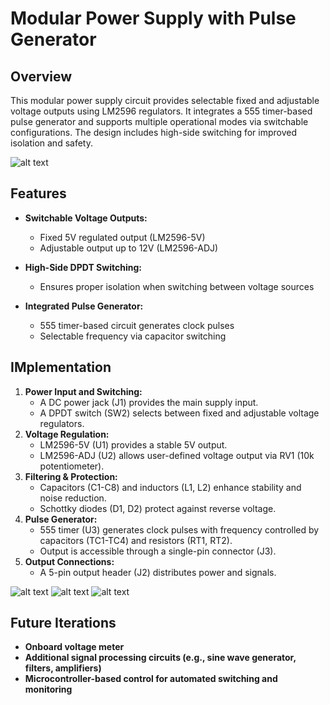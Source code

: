 # Modular Power Supply with Pulse Generator

## Overview
This modular power supply circuit provides selectable fixed and adjustable voltage outputs using LM2596 regulators. It integrates a 555 timer-based pulse generator and supports multiple operational modes via switchable configurations. The design includes high-side switching for improved isolation and safety.

![alt text](https://github.com/ashish-h1080/modular-psu/blob/main/img/sch.png)

## Features
- **Switchable Voltage Outputs:**
  - Fixed 5V regulated output (LM2596-5V)
  - Adjustable output up to 12V (LM2596-ADJ)

- **High-Side DPDT Switching:**
  - Ensures proper isolation when switching between voltage sources
 
- **Integrated Pulse Generator:**
  - 555 timer-based circuit generates clock pulses
  - Selectable frequency via capacitor switching

## IMplementation
1. **Power Input and Switching:**
   - A DC power jack (J1) provides the main supply input.
   - A DPDT switch (SW2) selects between fixed and adjustable voltage regulators.
2. **Voltage Regulation:**
   - LM2596-5V (U1) provides a stable 5V output.
   - LM2596-ADJ (U2) allows user-defined voltage output via RV1 (10k potentiometer).
3. **Filtering & Protection:**
   - Capacitors (C1-C8) and inductors (L1, L2) enhance stability and noise reduction.
   - Schottky diodes (D1, D2) protect against reverse voltage.
4. **Pulse Generator:**
   - 555 timer (U3) generates clock pulses with frequency controlled by capacitors (TC1-TC4) and resistors (RT1, RT2).
   - Output is accessible through a single-pin connector (J3).
5. **Output Connections:**
   - A 5-pin output header (J2) distributes power and signals.

![alt text](https://github.com/ashish-h1080/modular-psu/blob/main/img/lay.png)
![alt text](https://github.com/ashish-h1080/modular-psu/blob/main/img/pcbren.png)
![alt text](https://github.com/ashish-h1080/modular-psu/blob/main/img/3dmod.png)

## Future Iterations
- **Onboard voltage meter**
- **Additional signal processing circuits (e.g., sine wave generator, filters, amplifiers)**
- **Microcontroller-based control for automated switching and monitoring**
